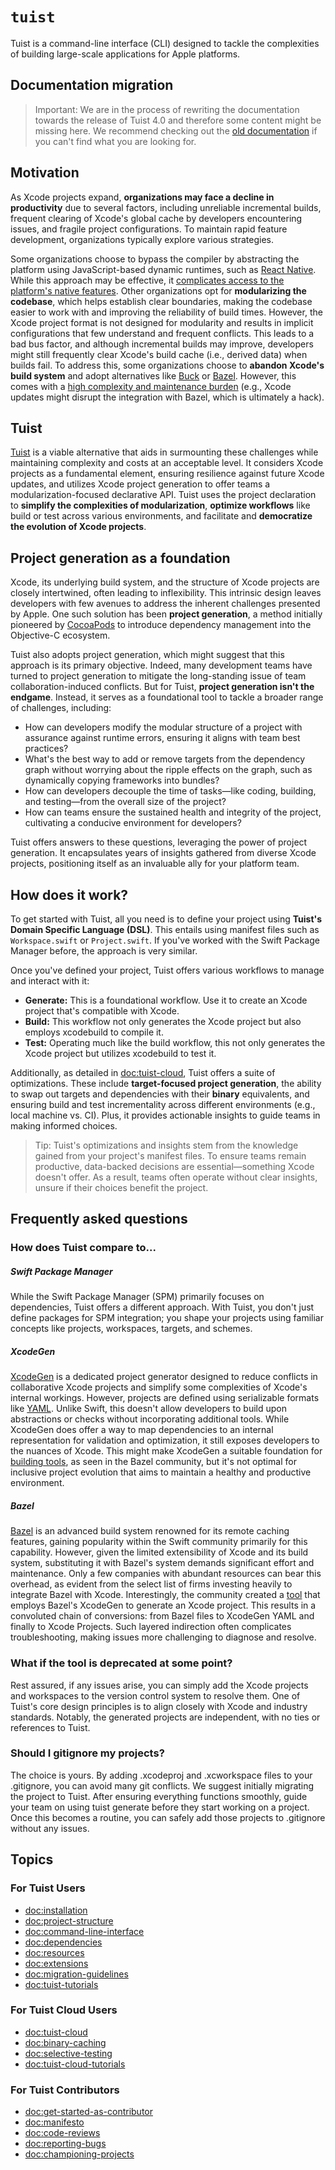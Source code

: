 # ``tuist``

Tuist is a command-line interface (CLI) designed to tackle the complexities of building large-scale applications for Apple platforms.

## Documentation migration

> Important: We are in the process of rewriting the documentation towards the release of Tuist 4.0 and therefore some content might be missing here. We recommend checking out the [old documentation](https://docs.old.tuist.io) if you can't find what you are looking for.

## Motivation

As Xcode projects expand, **organizations may face a decline in productivity** due to several factors, including unreliable incremental builds, frequent clearing of Xcode's global cache by developers encountering issues, and fragile project configurations. To maintain rapid feature development, organizations typically explore various strategies.

Some organizations choose to bypass the compiler by abstracting the platform using JavaScript-based dynamic runtimes, such as [React Native](https://reactnative.dev/). While this approach may be effective, it [complicates access to the platform's native features](https://shopify.engineering/building-app-clip-react-native). Other organizations opt for **modularizing the codebase**, which helps establish clear boundaries, making the codebase easier to work with and improving the reliability of build times. However, the Xcode project format is not designed for modularity and results in implicit configurations that few understand and frequent conflicts. This leads to a bad bus factor, and although incremental builds may improve, developers might still frequently clear Xcode's build cache (i.e., derived data) when builds fail. To address this, some organizations choose to **abandon Xcode's build system** and adopt alternatives like [Buck](https://buck.build/) or [Bazel](https://bazel.build/). However, this comes with a [high complexity and maintenance burden](https://bazel.build/migrate/xcode) (e.g., Xcode updates might disrupt the integration with Bazel, which is ultimately a hack).

## Tuist

[Tuist](https://tuist.io) is a viable alternative that aids in surmounting these challenges while maintaining complexity and costs at an acceptable level. It considers Xcode projects as a fundamental element, ensuring resilience against future Xcode updates, and utilizes Xcode project generation to offer teams a modularization-focused declarative API. Tuist uses the project declaration to **simplify the complexities of modularization**, **optimize workflows** like build or test across various environments, and facilitate and **democratize the evolution of Xcode projects**.

## Project generation as a foundation

Xcode, its underlying build system, and the structure of Xcode projects are closely intertwined, often leading to inflexibility. This intrinsic design leaves developers with few avenues to address the inherent challenges presented by Apple. One such solution has been **project generation**, a method initially pioneered by [CocoaPods](https://cocoapods.org) to introduce dependency management into the Objective-C ecosystem.

Tuist also adopts project generation, which might suggest that this approach is its primary objective. Indeed, many development teams have turned to project generation to mitigate the long-standing issue of team collaboration-induced conflicts. But for Tuist, **project generation isn't the endgame**. Instead, it serves as a foundational tool to tackle a broader range of challenges, including:

- How can developers modify the modular structure of a project with assurance against runtime errors, ensuring it aligns with team best practices?
- What's the best way to add or remove targets from the dependency graph without worrying about the ripple effects on the graph, such as dynamically copying frameworks into bundles?
- How can developers decouple the time of tasks—like coding, building, and testing—from the overall size of the project?
- How can teams ensure the sustained health and integrity of the project, cultivating a conducive environment for developers?

Tuist offers answers to these questions, leveraging the power of project generation. It encapsulates years of insights gathered from diverse Xcode projects, positioning itself as an invaluable ally for your platform team.

## How does it work?

To get started with Tuist, all you need is to define your project using **Tuist's Domain Specific Language (DSL)**. This entails using manifest files such as `Workspace.swift` or `Project.swift`. If you've worked with the Swift Package Manager before, the approach is very similar.

Once you've defined your project, Tuist offers various workflows to manage and interact with it:

- **Generate:** This is a foundational workflow. Use it to create an Xcode project that's compatible with Xcode.
- **Build:** This workflow not only generates the Xcode project but also employs xcodebuild to compile it.
- **Test:** Operating much like the build workflow, this not only generates the Xcode project but utilizes xcodebuild to test it.

Additionally, as detailed in <doc:tuist-cloud>, Tuist offers a suite of optimizations. These include **target-focused project generation**, the ability to swap out targets and dependencies with their **binary** equivalents, and ensuring build and test incrementality across different environments (e.g., local machine vs. CI). Plus, it provides actionable insights to guide teams in making informed choices.

> Tip: Tuist's optimizations and insights stem from the knowledge gained from your project's manifest files. To ensure teams remain productive, data-backed decisions are essential—something Xcode doesn't offer. As a result, teams often operate without clear insights, unsure if their choices benefit the project.

## Frequently asked questions

### How does Tuist compare to...

##### Swift Package Manager

While the Swift Package Manager (SPM) primarily focuses on dependencies, Tuist offers a different approach. With Tuist, you don't just define packages for SPM integration; you shape your projects using familiar concepts like projects, workspaces, targets, and schemes.

##### XcodeGen

[XcodeGen](https://github.com/yonaskolb/XcodeGen) is a dedicated project generator designed to reduce conflicts in collaborative Xcode projects and simplify some complexities of Xcode's internal workings. However, projects are defined using serializable formats like [YAML](https://yaml.org/). Unlike Swift, this doesn't allow developers to build upon abstractions or checks without incorporating additional tools. While XcodeGen does offer a way to map dependencies to an internal representation for validation and optimization, it still exposes developers to the nuances of Xcode. This might make XcodeGen a suitable foundation for [building tools](https://github.com/MobileNativeFoundation/rules_xcodeproj), as seen in the Bazel community, but it's not optimal for inclusive project evolution that aims to maintain a healthy and productive environment.

##### Bazel

[Bazel](https://bazel.build) is an advanced build system renowned for its remote caching features, gaining popularity within the Swift community primarily for this capability. However, given the limited extensibility of Xcode and its build system, substituting it with Bazel's system demands significant effort and maintenance. Only a few companies with abundant resources can bear this overhead, as evident from the select list of firms investing heavily to integrate Bazel with Xcode. Interestingly, the community created a [tool](https://github.com/MobileNativeFoundation/rules_xcodeproj) that employs Bazel's XcodeGen to generate an Xcode project. This results in a convoluted chain of conversions: from Bazel files to XcodeGen YAML and finally to Xcode Projects. Such layered indirection often complicates troubleshooting, making issues more challenging to diagnose and resolve.

### What if the tool is deprecated at some point?

Rest assured, if any issues arise, you can simply add the Xcode projects and workspaces to the version control system to resolve them. One of Tuist's core design principles is to align closely with Xcode and industry standards. Notably, the generated projects are independent, with no ties or references to Tuist.

### Should I gitignore my projects?

The choice is yours. By adding .xcodeproj and .xcworkspace files to your .gitignore, you can avoid many git conflicts. We suggest initially migrating the project to Tuist. After ensuring everything functions smoothly, guide your team on using tuist generate before they start working on a project. Once this becomes a routine, you can safely add those projects to .gitignore without any issues.

## Topics

### For Tuist Users

- <doc:installation>
- <doc:project-structure>
- <doc:command-line-interface>
- <doc:dependencies>
- <doc:resources>
- <doc:extensions>
- <doc:migration-guidelines>
- <doc:tuist-tutorials>

### For Tuist Cloud Users

- <doc:tuist-cloud>
- <doc:binary-caching>
- <doc:selective-testing>
- <doc:tuist-cloud-tutorials>

### For Tuist Contributors

- <doc:get-started-as-contributor>
- <doc:manifesto>
- <doc:code-reviews>
- <doc:reporting-bugs>
- <doc:championing-projects>
